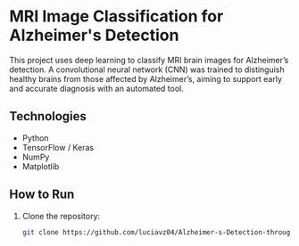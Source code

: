 # MRI Image Classification for Alzheimer's Detection

This project uses deep learning to classify MRI brain images for Alzheimer’s detection. A convolutional neural network (CNN) was trained to distinguish healthy brains from those affected by Alzheimer’s, aiming to support early and accurate diagnosis with an automated tool.

## Technologies

- Python  
- TensorFlow / Keras  
- NumPy  
- Matplotlib  

## How to Run

1. Clone the repository:  
   ```bash
   git clone https://github.com/luciavz04/Alzheimer-s-Detection-through-MRI-Image-Analysis-with-CNNs
